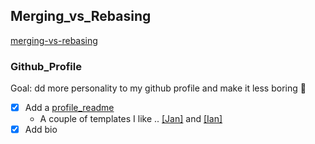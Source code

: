 ## Merging_vs_Rebasing
[merging-vs-rebasing](https://www.atlassian.com/git/tutorials/merging-vs-rebasing)




### Github_Profile
Goal: dd more personality to my github profile and make it less boring 🤠
- [x] Add a [profile_readme](https://docs.github.com/en/account-and-profile/setting-up-and-managing-your-github-profile/customizing-your-profile/managing-your-profile-readme)
  - A couple of templates I like .. [[Jan]](https://github.com/jborchma) and [[Ian]](https://github.com/ian-whitestone)
- [x] Add bio
